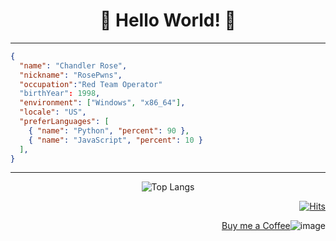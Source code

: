 <div align="center">

# 🤗 Hello World! 🤗

</div>

---

```json
{
  "name": "Chandler Rose",
  "nickname": "RosePwns",
  "occupation":"Red Team Operator"
  "birthYear": 1998,
  "environment": ["Windows", "x86_64"],
  "locale": "US",
  "preferLanguages": [
    { "name": "Python", "percent": 90 },
    { "name": "JavaScript", "percent": 10 }
  ],
}
```
---

<div align="center">

![Top Langs](https://github-readme-stats.vercel.app/api/top-langs/?username=RosePwns&layout=compact&theme=github_dark)

</div>
<div align="end">
  
[![Hits](https://hits.seeyoufarm.com/api/count/incr/badge.svg?url=https%3A%2F%2Fgithub.com%2FRosePwns&count_bg=%235EBA18&title_bg=%23353333&icon=&icon_color=%23E7E7E7&title=hits&edge_flat=false)](https://hits.seeyoufarm.com)
  
[Buy me a Coffee](https://www.buymeacoffee.com/crose)![image](https://github.com/RosePwns/RosePwns/assets/109770223/3504f318-dc44-46c6-af9a-992a8a57af8e)
